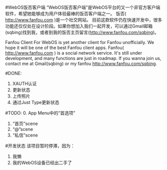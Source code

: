 #WebOS饭否客户端
“WebOS饭否客户端”是WebOS平台的又一个非官方客户端软件，希望她能够成为用户体验最棒的饭否客户端之一。
饭否( http://www.fanfou.com )是一个社交网站。
目前这款软件仍在快速开发中，很多功能还仅仅处在设计阶段。如果你想加入我们一起开发，可以通过Gmail邮箱(sqbing)找到我，或者到我的饭否主页留言(http://www.fanfou.com/sqbing)。

Fanfou Client For WebOS is yet another client for Fanfou unofficially. We hope it will be one of the best Fanfou client apps.
Fanfou( http://www.fanfou.com ) is a social network service.
It's still under development, and many functions are just in roadmap. If you wanna join us, contact me at Gmail(sqbing) or my fanfou http://www.fanfou.com/sqbing.

#DONE:
1. XAUTH认证
2. 更新状态
3. 上传照片
4. 通过Just Type更新状态

#TODO:
0. App Menu中的“首选项”
1. “首页”scene
2. “@”scene
3. “私信”scene

#开发状态
该项目暂时停滞，因为：
1. 我懒
2. 我的WebOS设备已经出二手了
